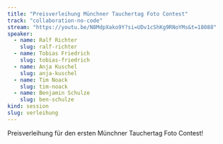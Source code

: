 ```yaml
---
title: "Preisverleihung Münchner Tauchertag Foto Contest"
track: "collaboration-no-code"
stream: "https://youtu.be/N8MdpXako9Y?si=UDv1cShKg9RNoYMs&t=18088"
speaker:
  - name: Ralf Richter
    slug: ralf-richter
  - name: Tobias Friedrich
    slug: tobias-friedrich
  - name: Anja Kuschel
    slug: anja-kuschel
  - name: Tim Noack
    slug: tim-noack
  - name: Benjamin Schulze
    slug: ben-schulze
kind: session
slug: verleihung
---
```


Preisverleihung für den ersten Münchner Tauchertag Foto Contest!
